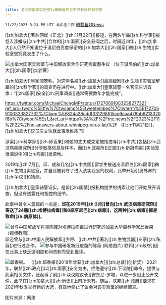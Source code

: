 ```yaml
---
title: 温尼伯国家实验室Vs被解雇的与中共有染的科学家
---
```

`11/22/2023 8:24 PM UTC 自由法兰西` [轉載自GNews](https://gnews.org/articles/2005544)


[[zh:加拿大]]著名网媒《正北》[[zh:11月22日]]报道，在两名华裔[[zh:科学家]]被卷入涉嫌与[[zh:中共]]合作的[[zh:国家]]安全丑闻之后，时隔近四年，[[zh:加拿大]]人仍然不知道位于温尼伯高度保密的[[zh:加拿大]][[zh:国家]]微[[zh:生物]]实验室里究竟发生了什么。

  ![加拿大国家实验室与中国解放军合作研究病毒惹争议](https://www.rfa.org/mandarin/yataibaodao/kejiaowen/lf-09172021140553.html/@@images/de233233-a2a0-40af-8cb5-53f4c2fb9411.png)
（位于温尼伯的[[zh:加拿大]][[zh:国家]]实验室）

[[zh:加拿大]]皇家骑警称，对这两名被[[zh:加拿大]]最高级别[[zh:生物]]实验室解雇的[[zh:科学家]]的调查仍在进行中。[[zh:加拿大]]皇家骑警一名官员告诉媒体：”[[zh:国家]]安全[[zh:刑事调查]]通常需要数年才能完成“。

https://twitter.com/MichaelChongMP/status/1727069100323827732?ref_src=twsrc%5Etfw%7Ctwcamp%5Etweetembed%7Ctwterm%5E1727069100323827732%7Ctwgr%5E824a28cddf331298f05ce9aaa478bb9213320f8b%7Ctwcon%5Es1_&ref_url=https%3A%2F%2Ftnc.news%2F2023%2F11%2F22%2Fno-answers-about-winnipeg-virus-lab%2F
（[[zh:11月21日]]，[[zh:加拿大]]议员庄文浩就此事发推质问）  

涉案[[zh:科学家]][[zh:邱香果]]和她的丈夫成克定被指控与[[zh:中共]]包括[[zh:武汉病毒研究所]]分享敏感信息及样本，而[[zh:武毒所]]正是[[zh:新冠病毒]]实验室泄漏说中的[[zh:病毒]]发源地。

  2019年[[zh:7月]]，邱、成和几名[[zh:中共国]]留学生被送出温尼伯[[zh:国家]]微[[zh:生物]]实验室，并自此被剥夺了进入该实验室的权利，此举开始引发外界的[[zh:争议]]和猜测。

  [[zh:加拿大]]皇家骑警证实，是盟[[zh:国情]]报机构提供的线索让他们开始展开调查，但没有透露任何指控的细节。

  此案中最令人震惊的一点是，**邱在2019年[[zh:3月]]曾向[[zh:武汉病毒研究所]]寄送了24瓶[[zh:埃博拉病毒]]和6瓶亨尼巴[[zh:病毒]]，这两种[[zh:病毒]]都是致命[[zh:病原体]]**。

![曾与中国解放军将领陈薇对埃博拉病毒进行研究的加拿大华裔科学家邱香果（视频截图）](https://www.rfa.org/mandarin/yataibaodao/kejiaowen/lf-09172021140553.html/lf0917.jpg/@@images/19d3703a-8981-40b6-9b63-b0d44ace9c4d.jpeg)
  邱还曾与[[zh:中国人民解放军]]少将、[[zh:中共]]著名[[zh:生物武器]]专家[[zh:陈薇]]进行过合作。
![参与中国研发新冠疫苗的陈薇  (网络图片)](https://www.rfa.org/mandarin/yataibaodao/kejiaowen/lf-09172021140553.html/pic-1.jpg/@@images/69ea07cd-32b5-43bd-9752-3e4b16bac677.jpeg)
  联邦[[zh:政府]]因在此事上缺乏透明度和问责制而受到批评。

![邱香果。](https://images.radio-canada.ca/q_auto,w_700/v1/ici-info/16x9/xiangguo-qiu.PNG)
（[[zh:邱香果]]2018年曾获[[zh:加拿大]][[zh:总督]]创新奖）
2021年，联邦[[zh:政府]]以[[zh:国家]]安全为由，拒绝遵守[[zh:下议院]]命令，提供与此案相关文件，还起诉了前[[zh:众议院议长]]安东尼-罗塔，以进一步阻止公开文件，此举在[[zh:加拿大]][[zh:历史]]上前所未有。随后，联邦[[zh:政府]]要求在2021年秋季举行新的大选，有效地终止了议会对该实验室的继续调查。

图片来源：网络
